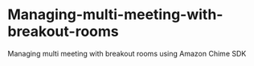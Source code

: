 # Managing-multi-meeting-with-breakout-rooms
Managing multi meeting with breakout rooms using Amazon Chime SDK
